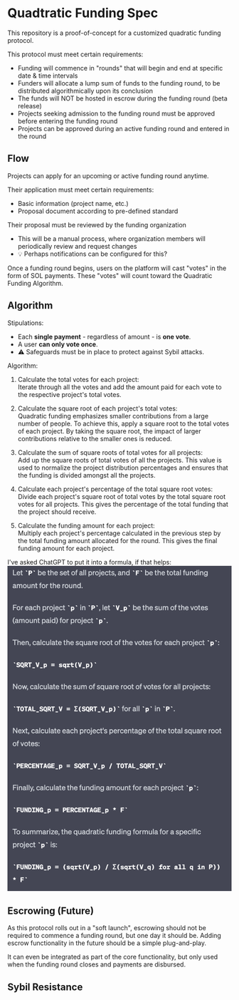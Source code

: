 # Quadtratic Funding Spec

This repository is a proof-of-concept for a customized quadratic funding protocol.

This protocol must meet certain requirements:
* Funding will commence in "rounds" that will begin and end at specific date & time intervals
* Funders will allocate a lump sum of funds to the funding round, to be distributed algorithmically upon its conclusion
* The funds will NOT be hosted in escrow during the funding round (beta release)
* Projects seeking admission to the funding round must be approved before entering the funding round
* Projects can be approved during an active funding round and entered in the round

## Flow

Projects can apply for an upcoming or active funding round anytime.

Their application must meet certain requirements:
* Basic information (project name, etc.)
* Proposal document according to pre-defined standard

Their proposal must be reviewed by the funding organization
* This will be a manual process, where organization members will periodically review and request changes
* 💡 Perhaps notifications can be configured for this?

Once a funding round begins, users on the platform will cast "votes" in the form of SOL payments.
These "votes" will count toward the Quadratic Funding Algorithm.

## Algorithm

Stipulations:
* Each **single payment** - regardless of amount - is **one vote**.
* A user **can only vote once**.
* ⚠️ Safeguards must be in place to protect against Sybil attacks.

Algorithm:
1. Calculate the total votes for each project:  
Iterate through all the votes and add the amount paid for each vote to the respective project's total votes.

2. Calculate the square root of each project's total votes:  
Quadratic funding emphasizes smaller contributions from a large number of people. To achieve this, apply a square root to the total votes of each project. By taking the square root, the impact of larger contributions relative to the smaller ones is reduced.

3. Calculate the sum of square roots of total votes for all projects:  
Add up the square roots of total votes of all the projects. This value is used to normalize the project distribution percentages and ensures that the funding is divided amongst all the projects.

4. Calculate each project's percentage of the total square root votes:  
Divide each project's square root of total votes by the total square root votes for all projects. This gives the percentage of the total funding that the project should receive.

5. Calculate the funding amount for each project:  
Multiply each project's percentage calculated in the previous step by the total funding amount allocated for the round. This gives the final funding amount for each project.

I've asked ChatGPT to put it into a formula, if that helps:
![](./docs/formula.png)

## Escrowing (Future)

As this protocol rolls out in a "soft launch", escrowing should not be required to commence a funding round, 
but one day it should be.
Adding escrow functionality in the future should be a simple plug-and-play.

It can even be integrated as part of the core functionality, but only used when the funding round closes and payments
are disbursed.

## Sybil Resistance
